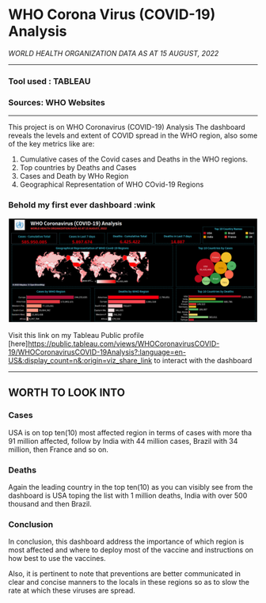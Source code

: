 # WHO Corona Virus (COVID-19) Analysis
*WORLD HEALTH ORGANIZATION DATA AS AT 15 AUGUST, 2022*
_________________________________________________________

### Tool used : TABLEAU
### Sources: WHO Websites

---

This project is on WHO Coronavirus (COVID-19) Analysis
The dashboard reveals the levels and extent of COVID spread in the WHO region, also some of the key metrics like are: 

1. Cumulative cases of the Covid cases and Deaths in the WHO regions.
2. Top countries by Deaths and Cases
3. Cases and Death by WHo Region
4. Geographical Representation of WHO COvid-19 Regions

### Behold my first ever dashboard :wink

![](https://github.com/That-Bello/Genesis101/blob/main/WHO_Covid_Dashboard_2022.png)

Visit this link on my Tableau Public profile [here]https://public.tableau.com/views/WHOCoronavirusCOVID-19/WHOCoronavirusCOVID-19Analysis?:language=en-US&:display_count=n&:origin=viz_share_link to interact with the dashboard

---

## WORTH TO LOOK INTO
### Cases

USA is on top ten(10) most affected region in terms of cases with more tha 91 million affected, follow by India with 44 million cases, Brazil with 34 million, then France and so on. 

### Deaths

Again the leading country in the top ten(10) as you can visibly see from the dashboard is USA toping the list with 1 million deaths, India with over 500 thousand and then Brazil.

### Conclusion

In conclusion, this dashboard address the importance of which region is most affected and where to deploy most of the vaccine and instructions on how best to use the vaccines.

Also, it is pertinent to note that preventions are better communicated in clear and concise manners to the locals in these regions so as to slow the rate at which these viruses are spread.


